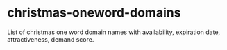 # christmas-oneword-domains
List of christmas one word domain names with availability, expiration date, attractiveness, demand score.
